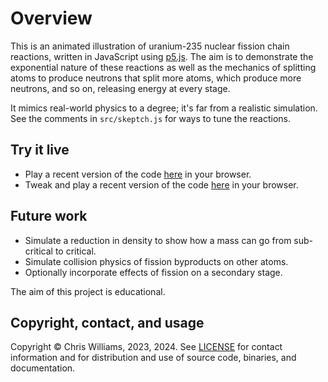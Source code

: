 # Overview

This is an animated illustration of uranium-235 nuclear fission chain reactions, written in JavaScript using [p5.js](https://p5js.org/). The aim is to demonstrate the exponential nature of these reactions as well as the mechanics of splitting atoms to produce neutrons that split more atoms, which produce more neutrons, and so on, releasing energy at every stage.

It mimics real-world physics to a degree; it's far from a realistic simulation. See the comments in `src/skeptch.js` for ways to tune the reactions.

## Try it live

* Play a recent version of the code [here](https://editor.p5js.org/diodesign/full/MJ0Xl8NR) in your browser.
* Tweak and play a recent version of the code [here](https://editor.p5js.org/diodesign/sketches/MJ0Xl8NR) in your browser.

## Future work

* Simulate a reduction in density to show how a mass can go from sub-critical to critical.
* Simulate collision physics of fission byproducts on other atoms.
* Optionally incorporate effects of fission on a secondary stage.

The aim of this project is educational.

## Copyright, contact, and usage

Copyright &copy; Chris Williams, 2023, 2024. See [LICENSE](LICENSE) for contact information and for distribution and use of source code, binaries, and documentation.